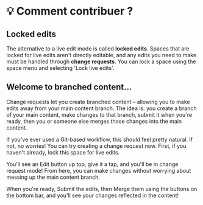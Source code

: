# 💡 Comment contribuer ?

## Locked edits

The alternative to a live edit mode is called **locked edits**. Spaces that are locked for live edits aren't directly editable, and any edits you need to make must be handled through **change requests**. You can lock a space using the space menu and selecting 'Lock live edits'.

## Welcome to branched content…

Change requests let you create branched content – allowing you to make edits away from your main content branch. The idea is: you create a branch of your main content, make changes to that branch, submit it when you're ready, then you or someone else merges those changes into the main content.

If you've ever used a Git-based workflow, this should feel pretty natural. If not, no worries! You can try creating a change request now. First, if you haven't already, lock this space for live edits.

You'll see an Edit button up top, give it a tap, and you'll be in change request mode! From here, you can make changes without worrying about messing up the main content branch.

When you're ready, Submit the edits, then Merge them using the buttons on the bottom bar, and you'll see your changes reflected in the content!
